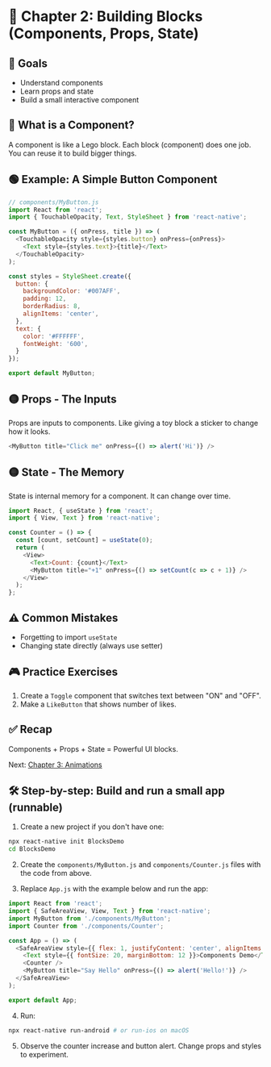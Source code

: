 # 🧱 Chapter 2: Building Blocks (Components, Props, State)

## 🎯 Goals
- Understand components
- Learn props and state
- Build a small interactive component

## 🔵 What is a Component?
A component is like a Lego block. Each block (component) does one job. You can reuse it to build bigger things.

## 🟢 Example: A Simple Button Component
```javascript
// components/MyButton.js
import React from 'react';
import { TouchableOpacity, Text, StyleSheet } from 'react-native';

const MyButton = ({ onPress, title }) => (
  <TouchableOpacity style={styles.button} onPress={onPress}>
    <Text style={styles.text}>{title}</Text>
  </TouchableOpacity>
);

const styles = StyleSheet.create({
  button: {
    backgroundColor: '#007AFF',
    padding: 12,
    borderRadius: 8,
    alignItems: 'center',
  },
  text: {
    color: '#FFFFFF',
    fontWeight: '600',
  }
});

export default MyButton;
```

## 🟡 Props - The Inputs
Props are inputs to components. Like giving a toy block a sticker to change how it looks.

```javascript
<MyButton title="Click me" onPress={() => alert('Hi')} />
```

## 🟡 State - The Memory
State is internal memory for a component. It can change over time.

```javascript
import React, { useState } from 'react';
import { View, Text } from 'react-native';

const Counter = () => {
  const [count, setCount] = useState(0);
  return (
    <View>
      <Text>Count: {count}</Text>
      <MyButton title="+1" onPress={() => setCount(c => c + 1)} />
    </View>
  );
};
```

## ⚠️ Common Mistakes
- Forgetting to import `useState`
- Changing state directly (always use setter)

## 🎮 Practice Exercises
1. Create a `Toggle` component that switches text between "ON" and "OFF".
2. Make a `LikeButton` that shows number of likes.

## ✅ Recap
Components + Props + State = Powerful UI blocks.

Next: [Chapter 3: Animations](../03-animations/README.md)

## 🛠️ Step-by-step: Build and run a small app (runnable)

1. Create a new project if you don't have one:

```bash
npx react-native init BlocksDemo
cd BlocksDemo
```

2. Create the `components/MyButton.js` and `components/Counter.js` files with the code from above.

3. Replace `App.js` with the example below and run the app:

```javascript
import React from 'react';
import { SafeAreaView, View, Text } from 'react-native';
import MyButton from './components/MyButton';
import Counter from './components/Counter';

const App = () => (
  <SafeAreaView style={{ flex: 1, justifyContent: 'center', alignItems: 'center' }}>
    <Text style={{ fontSize: 20, marginBottom: 12 }}>Components Demo</Text>
    <Counter />
    <MyButton title="Say Hello" onPress={() => alert('Hello!')} />
  </SafeAreaView>
);

export default App;
```

4. Run:

```bash
npx react-native run-android # or run-ios on macOS
```

5. Observe the counter increase and button alert. Change props and styles to experiment.